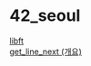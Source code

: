# 42_seoul
[libft](https://github.com/moon9ua/42_seoul/wiki/libft)<br>
[get_line_next (개요)](https://github.com/moon9ua/42_seoul/wiki/Get_next_line-%EA%B0%9C%EC%9A%94)
